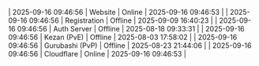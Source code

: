 | 2025-09-16 09:46:56 | Website | Online | 2025-09-16 09:46:53 |
| 2025-09-16 09:46:56 | Registration | Offline | 2025-09-09 16:40:23 |
| 2025-09-16 09:46:56 | Auth Server | Offline | 2025-08-18 09:33:31 |
| 2025-09-16 09:46:56 | Kezan (PvE) | Offline | 2025-08-03 17:58:02 |
| 2025-09-16 09:46:56 | Gurubashi (PvP) | Offline | 2025-08-23 21:44:06 |
| 2025-09-16 09:46:56 | Cloudflare | Online | 2025-09-16 09:46:53 |
